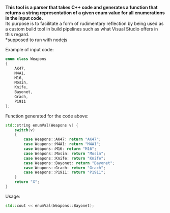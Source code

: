    **This tool is a parser that takes C++ code and generates a function that returns a string representation of a given enum value for all enumerations in the input code.**  
   Its purpose is to facilitate a form of rudimentary reflection by being used as a custom build tool in build pipelines such as what Visual Studio offers in this regard.  
*supposed to run with nodejs


Example of input code:
```C++
enum class Weapons
{
    AK47,
    M4A1,
    M16,
    Mosin,
    Knife,
    Bayonet,
    Grach,
    P1911
};
```
Function generated for the code above:
```C++
std::string enumVal(Weapons v) {
	switch(v)
	{
		case Weapons::AK47: return "AK47";
		case Weapons::M4A1: return "M4A1";
		case Weapons::M16: return "M16";
		case Weapons::Mosin: return "Mosin";
		case Weapons::Knife: return "Knife";
		case Weapons::Bayonet: return "Bayonet";
		case Weapons::Grach: return "Grach";
		case Weapons::P1911: return "P1911";
	}
	return "X";
}
```
Usage:
```C++
std::cout << enumVal(Weapons::Bayonet);
```
